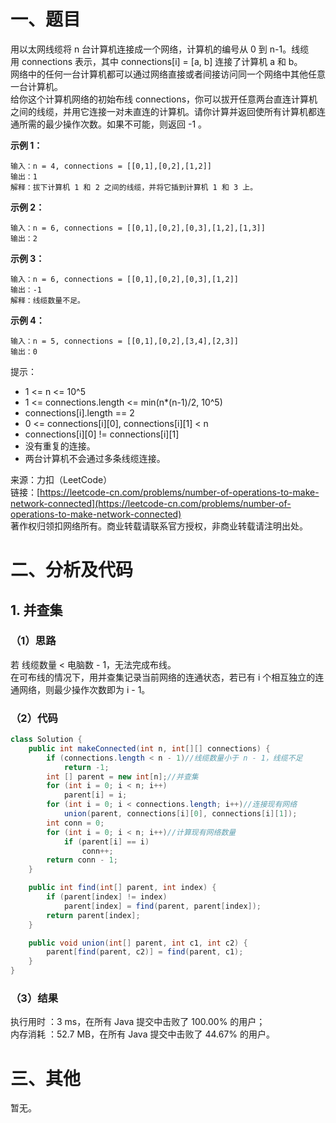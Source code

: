 # 一、题目
用以太网线缆将 n 台计算机连接成一个网络，计算机的编号从 0 到 n-1。线缆用 connections 表示，其中 connections[i] = [a, b] 连接了计算机 a 和 b。    
网络中的任何一台计算机都可以通过网络直接或者间接访问同一个网络中其他任意一台计算机。    
给你这个计算机网络的初始布线 connections，你可以拔开任意两台直连计算机之间的线缆，并用它连接一对未直连的计算机。请你计算并返回使所有计算机都连通所需的最少操作次数。如果不可能，则返回 -1 。      
      
**示例 1：**    
```
输入：n = 4, connections = [[0,1],[0,2],[1,2]]
输出：1
解释：拔下计算机 1 和 2 之间的线缆，并将它插到计算机 1 和 3 上。
```
**示例 2：**    
```
输入：n = 6, connections = [[0,1],[0,2],[0,3],[1,2],[1,3]]
输出：2
```
**示例 3：**    
```
输入：n = 6, connections = [[0,1],[0,2],[0,3],[1,2]]
输出：-1
解释：线缆数量不足。
```
**示例 4：**   
```
输入：n = 5, connections = [[0,1],[0,2],[3,4],[2,3]]
输出：0
```
提示：   
- 1 <= n <= 10^5
- 1 <= connections.length <= min(n*(n-1)/2, 10^5)
- connections[i].length == 2
- 0 <= connections[i][0], connections[i][1] < n
- connections[i][0] != connections[i][1]
- 没有重复的连接。
- 两台计算机不会通过多条线缆连接。
     
来源：力扣（LeetCode）     
链接：[https://leetcode-cn.com/problems/number-of-operations-to-make-network-connected](https://leetcode-cn.com/problems/number-of-operations-to-make-network-connected)     
著作权归领扣网络所有。商业转载请联系官方授权，非商业转载请注明出处。    
# 二、分析及代码    
## 1. 并查集
### （1）思路
若 线缆数量 < 电脑数 - 1，无法完成布线。    
在可布线的情况下，用并查集记录当前网络的连通状态，若已有 i 个相互独立的连通网络，则最少操作次数即为 i - 1。     
### （2）代码
```java
class Solution {
    public int makeConnected(int n, int[][] connections) {
        if (connections.length < n - 1)//线缆数量小于 n - 1，线缆不足
            return -1;        
        int [] parent = new int[n];//并查集
        for (int i = 0; i < n; i++)
            parent[i] = i;
        for (int i = 0; i < connections.length; i++)//连接现有网络
            union(parent, connections[i][0], connections[i][1]);
        int conn = 0;
        for (int i = 0; i < n; i++)//计算现有网络数量
            if (parent[i] == i)
                conn++;
        return conn - 1;      
    }

    public int find(int[] parent, int index) {
        if (parent[index] != index)
            parent[index] = find(parent, parent[index]);
        return parent[index];
    }

    public void union(int[] parent, int c1, int c2) {
        parent[find(parent, c2)] = find(parent, c1);
    }
}
```
### （3）结果
执行用时 ：3 ms，在所有 Java 提交中击败了 100.00% 的用户；    
内存消耗 ：52.7 MB，在所有 Java 提交中击败了 44.67% 的用户。      
# 三、其他
暂无。  
